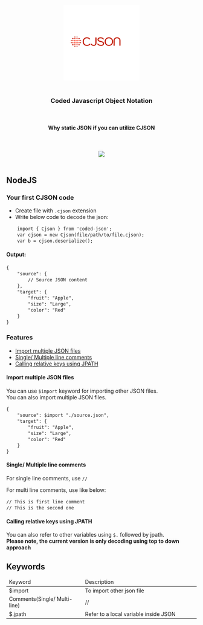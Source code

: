 <center>
    <img src="https://github.com/SubhenduShekhar/cjson/blob/main/docs/logo.png?raw=true" />
    <br/>
    <br/>
    <h3> Coded Javascript Object Notation </h3>
    <br/>
    <h4> Why static JSON if you can utilize CJSON </h4>
    <br/>
    <br/>
    <img src="https://github.com/SubhenduShekhar/cjson/actions/workflows/tests.yml/badge.svg"/>
</center>

<br/>

## NodeJS

### Your first CJSON code

- Create file with `.cjson` extension
- Write below code to decode the json:

```
    import { Cjson } from 'coded-json'; 
    var cjson = new Cjson(file/path/to/file.cjson);
    var b = cjson.deserialize();
```

#### Output: 

```
{
    "source": {
        // Source JSON content
    },
    "target": {
        "fruit": "Apple",
        "size": "Large",
        "color": "Red"
    }
}
```

### Features

- [Import multiple JSON files](#Import-multiple-JSON-files)
- [Single/ Multiple line comments](#Single-Multiple-line-comments)
- [Calling relative keys using JPATH](#Calling-relative-keys-using-JPATH)

#### Import multiple JSON files

You can use `$import` keyword for importing other JSON files.
<br/>
You can also import multiple JSON files.

```
{
    "source": $import "./source.json",
    "target": {
        "fruit": "Apple",
        "size": "Large",
        "color": "Red"
    }
}
```

#### Single/ Multiple line comments

For single line comments, use `//`

For multi line comments, use like below:
```
// This is first line comment
// This is the second one

```

#### Calling relative keys using JPATH

You can also refer to other variables using `$.` followed by jpath.
<br/>
<b>Please note, the current version is only decoding using top to down approach</b>


## Keywords

<table>
    <thead>
        <tr>
            <td width=5%>Keyword</td>
            <td width=35%>Description</td>
        </tr>
    </thead>
    <tbody>
        <tr>
            <td width=40%> $import </td>
            <td width=60%> To import other json file </td>
        </tr>
        <tr>
            <td width=40%> Comments(Single/ Multi-line) </td>
            <td width=60%> // </td>
        </tr>
        <tr>
            <td width=40%> $.jpath </td>
            <td width=60%> Refer to a local variable inside JSON </td>
        </tr>
    </tbody>
</table>